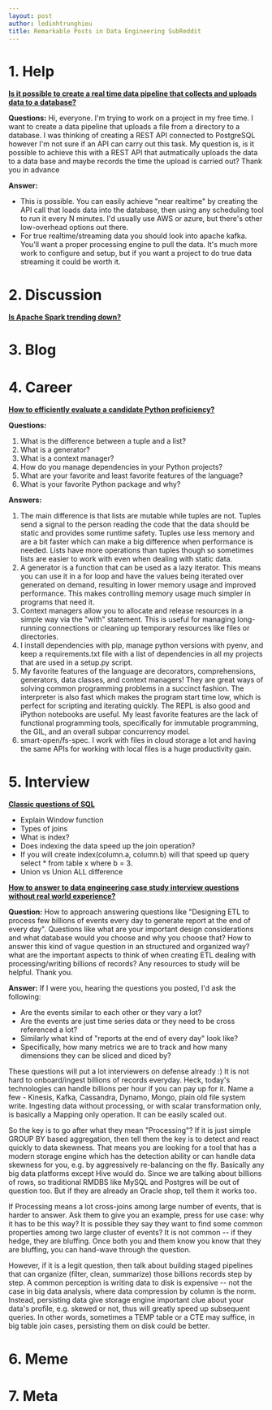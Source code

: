 ```yaml
---
layout: post
author: ledinhtrunghieu
title: Remarkable Posts in Data Engineering SubReddit
---
```


# 1. Help

**[Is it possible to create a real time data pipeline that collects and uploads data to a database?](https://www.reddit.com/r/dataengineering/comments/o0momn/is_it_possible_to_create_a_real_time_data/)**

**Questions:**
Hi, everyone. I'm trying to work on a project in my free time. I want to create a data pipeline that uploads a file from a directory to a database. I was thinking of creating a REST API connected to PostgreSQL however I'm not sure if an API can carry out this task. My question is, is it possible to achieve this with a REST API that autmatically uploads the data to a data base and maybe records the time the upload is carried out? Thank you in advance

**Answer:**
* This is possible. You can easily achieve "near realtime" by creating the API call that loads data into the database, then using any scheduling tool to run it every N minutes. I'd usually use AWS or azure, but there's other low-overhead options out there.
* For true realtime/streaming data you should look into apache kafka. You'll want a proper processing engine to pull the data. It's much more work to configure and setup, but if you want a project to do true data streaming it could be worth it.


# 2. Discussion

**[Is Apache Spark trending down?](https://www.reddit.com/r/dataengineering/comments/o02lqu/is_apache_spark_trending_down_why/)**





# 3. Blog

# 4. Career

**[How to efficiently evaluate a candidate Python proficiency?](https://www.reddit.com/r/dataengineering/comments/o0dkpc/how_to_efficiently_evaluate_a_candidate_python/)**

**Questions:**
1. What is the difference between a tuple and a list?
2. What is a generator?
3. What is a context manager?
4. How do you manage dependencies in your Python projects?
5. What are your favorite and least favorite features of the language?
6. What is your favorite Python package and why?

**Answers:**
1. The main difference is that lists are mutable while tuples are not. Tuples send a signal to the person reading the code that the data should be static and provides some runtime safety. Tuples use less memory and are a bit faster which can make a big difference when performance is needed. Lists have more operations than tuples though so sometimes lists are easier to work with even when dealing with static data.
2. A generator is a function that can be used as a lazy iterator. This means you can use it in a for loop and have the values being iterated over generated on demand, resulting in lower memory usage and improved performance. This makes controlling memory usage much simpler in programs that need it.
3. Context managers allow you to allocate and release resources in a simple way via the "with" statement. This is useful for managing long-running connections or cleaning up temporary resources like files or directories.
4. I install dependencies with pip, manage python versions with pyenv, and keep a requirements.txt file with a list of dependencies in all my projects that are used in a setup.py script.
5. My favorite features of the language are decorators, comprehensions, generators, data classes, and context managers! They are great ways of solving common programming problems in a succinct fashion. The interpreter is also fast which makes the program start time low, which is perfect for scripting and iterating quickly. The REPL is also good and iPython notebooks are useful. My least favorite features are the lack of functional programming tools, specifically for immutable programming, the GIL, and an overall subpar concurrency model.
6. smart-open/fs-spec. I work with files in cloud storage a lot and having the same APIs for working with local files is a huge productivity gain.


# 5. Interview

**[Classic questions of SQL](https://www.reddit.com/r/dataengineering/comments/nh3yka/question_what_are_some_classic_questions_of_sql/)**
* Explain Window function
* Types of joins
* What is index?
* Does indexing the data speed up the join operation?
* If you will create index(column.a, column.b) will that speed up query select * from table x where b = 3.
* Union vs Union ALL difference


**[How to answer to data engineering case study interview questions without real world experience?](https://www.reddit.com/r/dataengineering/comments/nrv8l6/how_to_answer_to_data_engineering_case_study/)**

**Question:** How to approach answering questions like "Designing ETL to process few billions of events every day to generate report at the end of every day". Questions like what are your important design considerations and what database would you choose and why you choose that?
How to answer this kind of vague question in an structured and organized way? what are the important aspects to think of when creating ETL dealing with processing/writing billions of records? Any resources to study will be helpful. Thank you.

**Answer:**
If I were you, hearing the questions you posted, I'd ask the following:
* Are the events similar to each other or they vary a lot?
* Are the events are just time series data or they need to be cross referenced a lot?
* Similarly what kind of "reports at the end of every day" look like?
* Specifically, how many metrics we are to track and how many dimensions they can be sliced and diced by?

These questions will put a lot interviewers on defense already :) It is not hard to onboard/ingest billions of records everyday. Heck, today's technologies can handle billions per hour if you can pay up for it. Name a few - Kinesis, Kafka, Cassandra, Dynamo, Mongo, plain old file system write. Ingesting data without processing, or with scalar transformation only, is basically a Mapping only operation. It can be easily scaled out.

So the key is to go after what they mean "Processing"? If it is just simple GROUP BY based aggregation, then tell them the key is to detect and react quickly to data skewness. That means you are looking for a tool that has a modern storage engine which has the detection ability or can handle data skewness for you, e.g. by aggressively re-balancing on the fly. Basically any big data platforms except Hive would do. Since we are talking about billions of rows, so traditional RMDBS like MySQL and Postgres will be out of question too. But if they are already an Oracle shop, tell them it works too.

If Processing means a lot cross-joins among large number of events, that is harder to answer. Ask them to give you an example, press for use case: why it has to be this way? It is possible they say they want to find some common properties among two large cluster of events? It is not common -- if they hedge, they are bluffing. Once both you and them know you know that they are bluffing, you can hand-wave through the question.

However, if it is a legit question, then talk about building staged pipelines that can organize (filter, clean, summarize) those billions records step by step. A common perception is writing data to disk is expensive -- not the case in big data analysis, where data compression by column is the norm. Instead, persisting data give storage engine important clue about your data's profile, e.g. skewed or not, thus will greatly speed up subsequent queries. In other words, sometimes a TEMP table or a CTE may suffice, in big table join cases, persisting them on disk could be better.


# 6. Meme
 
# 7. Meta





